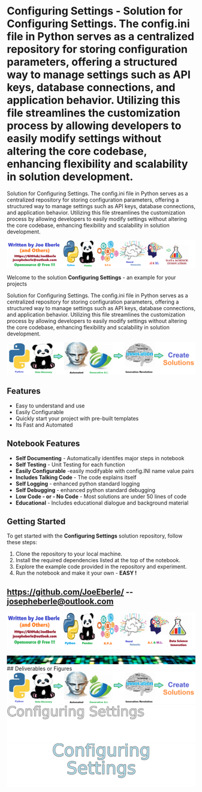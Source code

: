 
# Configuring Settings - Solution for Configuring Settings. The config.ini file in Python serves as a centralized repository for storing configuration parameters, offering a structured way to manage settings such as API keys, database connections, and application behavior. Utilizing this file streamlines the customization process by allowing developers to easily modify settings without altering the core codebase, enhancing flexibility and scalability in solution development.
Solution for Configuring Settings. The config.ini file in Python serves as a centralized repository for storing configuration parameters, offering a structured way to manage settings such as API keys, database connections, and application behavior. Utilizing this file streamlines the customization process by allowing developers to easily modify settings without altering the core codebase, enhancing flexibility and scalability in solution development.

![Image image_filename](code.png)

Welcome to the solution **Configuring Settings** - an example for your projects

Solution for Configuring Settings. The config.ini file in Python serves as a centralized repository for storing configuration parameters, offering a structured way to manage settings such as API keys, database connections, and application behavior. Utilizing this file streamlines the customization process by allowing developers to easily modify settings without altering the core codebase, enhancing flexibility and scalability in solution development.

![Image image_filename](sample.png)

## Features
- Easy to understand and use  
- Easily Configurable 
- Quickly start your project with pre-built templates
- Its Fast and Automated

## Notebook Features
- **Self Documenting** - Automatically identifes major steps in notebook 
- **Self Testing** - Unit Testing for each function
- **Easily Configurable** -easily modifyable with config.INI name value pairs
- **Includes Talking Code** - The code explains itself 
- **Self Logging** - enhanced python standard logging   
- **Self Debugging** - enhanced python standard debugging
- **Low Code - or - No Code** - Most solutions are under 50 lines of code
- **Educational** - Includes educational dialogue and background material
    
## Getting Started
To get started with the **Configuring Settings** solution repository, follow these steps:
1. Clone the repository to your local machine.
2. Install the required dependencies listed at the top of the notebook.
3. Explore the example code provided in the repository and experiment.
4. Run the notebook and make it your own - **EASY !**
    
## https://github.com/JoeEberle/ -- josepheberle@outlook.com 
    
![Developer](developer.png)

![Brand](brand.png)
    ## Deliverables or Figures![additional_image](configuring_settings.png)  <br>![additional_image](solution_sign.png)  <br>![additional_image](solution_stacked_sign.png)  <br>